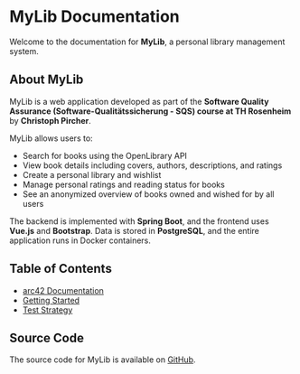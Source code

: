 # MyLib Documentation

Welcome to the documentation for **MyLib**, a personal library management system.


## About MyLib

MyLib is a web application developed as part of the **Software Quality Assurance (Software-Qualitätssicherung - SQS) course at TH Rosenheim** by **Christoph Pircher**.

MyLib allows users to:

- Search for books using the OpenLibrary API
- View book details including covers, authors, descriptions, and ratings
- Create a personal library and wishlist
- Manage personal ratings and reading status for books
- See an anonymized overview of books owned and wished for by all users

The backend is implemented with **Spring Boot**, and the frontend uses **Vue.js** and **Bootstrap**. Data is stored in **PostgreSQL**, and the entire application runs in Docker containers.

## Table of Contents

- [arc42 Documentation](arc42.md)
- [Getting Started](install.md)
- [Test Strategy](test.md)

## Source Code

The source code for MyLib is available on [GitHub](https://github.com/CP-THRO/THRO-SQS-MyLib).